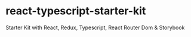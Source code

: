# react-typescript-starter-kit
Starter Kit with React, Redux, Typescript, React Router Dom &amp; Storybook
